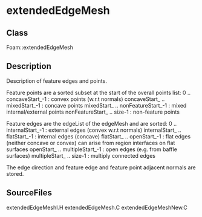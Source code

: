 # extendedEdgeMesh 
## Class
Foam::extendedEdgeMesh

## Description

Description of feature edges and points.

Feature points are a sorted subset at the start of the overall points list:
        0 .. concaveStart_-1                : convex points (w.r.t normals)
        concaveStart_ .. mixedStart_-1      : concave points
        mixedStart_ .. nonFeatureStart_-1   : mixed internal/external points
        nonFeatureStart_ .. size-1          : non-feature points

Feature edges are the edgeList of the edgeMesh and are sorted:
        0 .. internalStart_-1           : external edges (convex w.r.t normals)
        internalStart_ .. flatStart_-1  : internal edges (concave)
        flatStart_ .. openStart_-1      : flat edges (neither concave or convex)
                                          can arise from region interfaces on
                                          flat surfaces
        openStart_ .. multipleStart_-1  : open edges (e.g. from baffle surfaces)
        multipleStart_ .. size-1        : multiply connected edges

The edge direction and feature edge and feature point adjacent normals
are stored.

## SourceFiles
extendedEdgeMeshI.H
extendedEdgeMesh.C
extendedEdgeMeshNew.C

